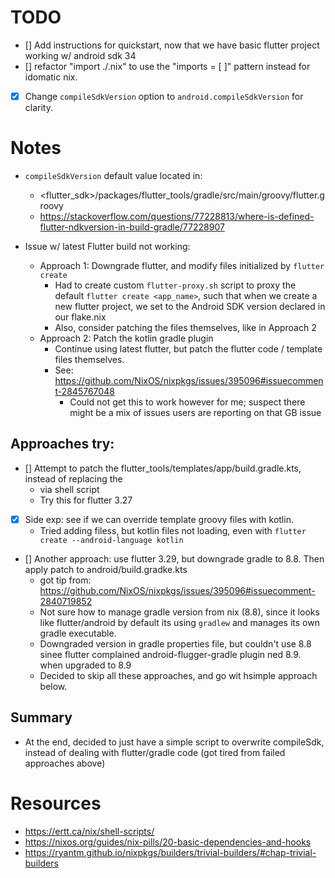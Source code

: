 # TODO

- [] Add instructions for quickstart, now that we have basic flutter project working w/ android sdk 34
- [] refactor "import ./<filename>.nix" to use the "imports = [ <filename> ]" pattern instead for idomatic nix.
- [x] Change `compileSdkVersion` option to `android.compileSdkVersion` for clarity.

# Notes

- `compileSdkVersion` default value located in:

  - <flutter_sdk>/packages/flutter_tools/gradle/src/main/groovy/flutter.groovy
  - https://stackoverflow.com/questions/77228813/where-is-defined-flutter-ndkversion-in-build-gradle/77228907

- Issue w/ latest Flutter build not working:
  - Approach 1: Downgrade flutter, and modify files initialized by `flutter create`
    - Had to create custom `flutter-proxy.sh` script to proxy the default `flutter create <app_name>`,
      such that when we create a new flutter project, we set to the Android SDK version declared in our
      flake.nix
    - Also, consider patching the files themselves, like in Approach 2
  - Approach 2: Patch the kotlin gradle plugin
    - Continue using latest flutter, but patch the flutter code / template files themselves.
    - See: https://github.com/NixOS/nixpkgs/issues/395096#issuecomment-2845767048
      - Could not get this to work however for me; suspect there might be a mix of issues users
        are reporting on that GB issue

## Approaches try:

- [] Attempt to patch the flutter_tools/templates/app/build.gradle.kts, instead of replacing the
  - via shell script
  - Try this for flutter 3.27
- [x] Side exp: see if we can override template groovy files with kotlin.
  - Tried adding filess, but kotlin files not loading, even with `flutter create --android-language kotlin`
- [] Another approach: use flutter 3.29, but downgrade gradle to 8.8. Then apply patch to android/build.gradke.kts
  - got tip from: https://github.com/NixOS/nixpkgs/issues/395096#issuecomment-2840719852
  - Not sure how to manage gradle version from nix (8.8), since it looks like flutter/android by default its using `gradlew` and manages
    its own gradle executable.
  - Downgraded version in gradle properties file, but couldn't use 8.8 sinee flutter complained android-flugger-gradle plugin ned 8.9.
    when upgraded to 8.9
  - Decided to skip all these approaches, and go wit hsimple approach below.

## Summary

- At the end, decided to just have a simple script to overwrite compileSdk, instead of dealing
  with flutter/gradle code (got tired from failed approaches above)

# Resources

- https://ertt.ca/nix/shell-scripts/
- https://nixos.org/guides/nix-pills/20-basic-dependencies-and-hooks
- https://ryantm.github.io/nixpkgs/builders/trivial-builders/#chap-trivial-builders
